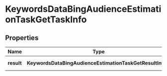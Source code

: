 # KeywordsDataBingAudienceEstimationTaskGetTaskInfo

## Properties

| Name | Type | Description | Notes |
|------------ | ------------- | ------------- | -------------|
**result** | **KeywordsDataBingAudienceEstimationTaskGetResultInfo[]** | array of results |[optional]|